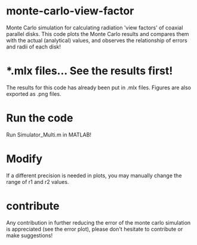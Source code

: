 # monte-carlo-view-factor
Monte Carlo simulation for calculating radiation 'view factors' of coaxial parallel disks. 
This code plots the Monte Carlo results and compares them with the actual (analytical) values, and observes the relationship of errors and radii of each disk!
# *.mlx files... See the results first!
The results for this code has already been put in .mlx files. Figures are also exported as .png files.
# Run the code
Run Simulator_Multi.m in MATLAB! 
# Modify
If a different precision is needed in plots, you may manually change the range of r1 and r2 values.
# contribute
Any contribution in further reducing the error of the monte carlo simulation is appreciated (see the error plot), please don't hesitate to contribute or make suggestions! 
